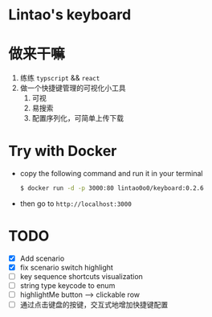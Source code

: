 # Lintao's keyboard

# 做来干嘛

1. 练练 `typscript` && `react`
2. 做一个快捷键管理的可视化小工具
   1. 可视
   2. 易搜索
   3. 配置序列化，可简单上传下载

# Try with Docker

- copy the following command and run it in your terminal
    ```bash
    $ docker run -d -p 3000:80 lintao0o0/keyboard:0.2.6
    ```
- then go to `http://localhost:3000`

# TODO
- [x] Add scenario
- [x] fix scenario switch highlight
- [ ] key sequence shortcuts visualization
- [ ] string type keycode to enum
- [ ] highlightMe button --> clickable row
- [ ] 通过点击键盘的按键，交互式地增加快捷键配置
